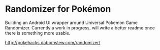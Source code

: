 # Randomizer for Pokémon

Building an Android UI wrapper around Universal Pokemon Game Randomizer.
Currently a work in progress, will write a better readme once there is something more usable.

http://pokehacks.dabomstew.com/randomizer/
